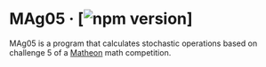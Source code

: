 # MAg05 &middot; [![npm version](https://img.shields.io/npm/v/react.svg?style=flat)]

MAg05 is a program that calculates stochastic operations based on challenge 5 of a [Matheon](https://www.matheon.de) math competition.
